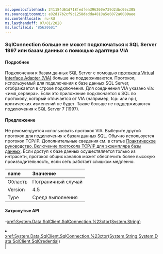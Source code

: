 ```yaml
---
ms.openlocfilehash: 241184d61d718fedfea396260e739d2dbc05c305
ms.sourcegitcommit: e02d17b2cf9c1258dadda4810a5e6072a0089aee
ms.contentlocale: ru-RU
ms.lasthandoff: 07/01/2020
ms.locfileid: "85620601"
---
```

### <a name="sqlconnection-can-no-longer-connect-to-sql-server-1997-or-databases-using-the-via-adapter"></a>SqlConnection больше не может подключаться к SQL Server 1997 или базам данных с помощью адаптера VIA

#### <a name="details"></a>Подробнее

Подключения к базам данных SQL Server с помощью [протокола Virtual Interface Adapter (VIA)](https://docs.microsoft.com/previous-versions/sql/sql-server-2008-r2/ms191229(v=sql.105)) больше не поддерживаются. Протокол, используемый для подключения к базе данных SQL Server, отображается в строке подключения. Для соединения VIA указано via:&lt;имя_сервера&gt;. Если это приложение подключается к SQL по протоколу, который отличается от VIA (например, tcp: или np:), критических изменений не будет. Также больше не поддерживаются подключения к SQL Server 7 (1997).

#### <a name="suggestion"></a>Предложение

Не рекомендуется использовать протокол VIA. Выберите другой протокол для подключения к базам данных SQL. Обычно используется протокол TCP/IP. Дополнительные сведения см. в статье [Практическое руководство. Включение протокола TCP/IP для экземпляра базы данных](https://docs.microsoft.com/previous-versions/visualstudio/visual-studio-2008/bb909712(v=vs.90)). Если доступ к базе данных осуществляется только из интрасети, протокол общих каналов может обеспечить более высокую производительность, если сеть работает слишком медленно.

| name    | Значение       |
|:--------|:------------|
| Область   |Пограничный случай|
|Version|4.5|
|Type|Среда выполнения

#### <a name="affected-apis"></a>Затронутые API

-<xref:System.Data.SqlClient.SqlConnection.%23ctor(System.String)></li><li><xref:System.Data.SqlClient.SqlConnection.%23ctor(System.String,System.Data.SqlClient.SqlCredential)></li></ul>|
